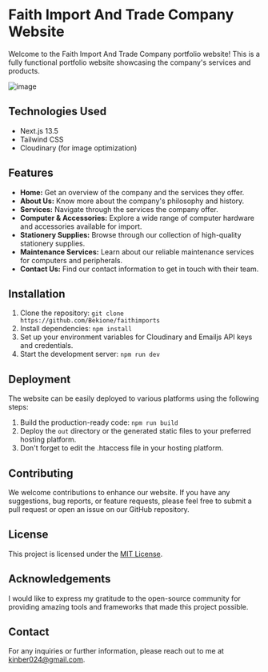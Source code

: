 # Faith Import And Trade Company Website

Welcome to the Faith Import And Trade Company portfolio website! This is a fully functional portfolio website showcasing the company's services and products. 

![image](https://github.com/Bekione/faithimports/assets/112067722/d502b904-0ed7-4592-94c9-23edb154f06e)


## Technologies Used

- Next.js 13.5
- Tailwind CSS
- Cloudinary (for image optimization)

## Features

- **Home:** Get an overview of the company and the services they offer.
- **About Us:** Know more about the company's philosophy and history.
- **Services:** Navigate through the services the company offer.
- **Computer & Accessories:** Explore a wide range of computer hardware and accessories available for import.
- **Stationery Supplies:** Browse through our collection of high-quality stationery supplies.
- **Maintenance Services:** Learn about our reliable maintenance services for computers and peripherals.
- **Contact Us:** Find our contact information to get in touch with their team.

## Installation

1. Clone the repository: `git clone https://github.com/Bekione/faithimports`
2. Install dependencies: `npm install`
3. Set up your environment variables for Cloudinary and Emailjs API keys and credentials.
4. Start the development server: `npm run dev`

## Deployment

The website can be easily deployed to various platforms using the following steps:

1. Build the production-ready code: `npm run build`
2. Deploy the `out` directory or the generated static files to your preferred hosting platform.
3. Don't forget to edit the .htaccess file in your hosting platform.

## Contributing

We welcome contributions to enhance our website. If you have any suggestions, bug reports, or feature requests, please feel free to submit a pull request or open an issue on our GitHub repository.

## License

This project is licensed under the [MIT License](LICENSE).

## Acknowledgements

I would like to express my gratitude to the open-source community for providing amazing tools and frameworks that made this project possible.

## Contact

For any inquiries or further information, please reach out to me at [kinber024@gmail.com](mailto:kinber024@gmail.com).
